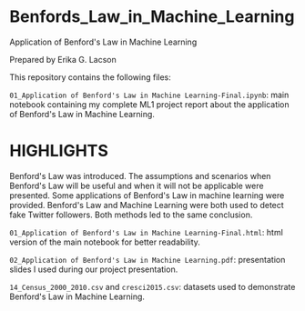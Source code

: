 # Benfords_Law_in_Machine_Learning
Application of Benford's Law in Machine Learning

Prepared by Erika G. Lacson

This repository contains the following files:

`01_Application of Benford's Law in Machine Learning-Final.ipynb`: main notebook containing my complete ML1 project report about the application of Benford's Law in Machine Learning. 

# HIGHLIGHTS
Benford's Law was introduced.
The assumptions and scenarios when Benford's Law will be useful and when it will not be applicable were presented.
Some applications of Benford's Law in machine learning were provided.
Benford's Law and Machine Learning were both used to detect fake Twitter followers. Both methods led to the same conclusion.

`01_Application of Benford's Law in Machine Learning-Final.html`: html version of the main notebook for better readability.

`02_Application of Benford's Law in Machine Learning.pdf`: presentation slides I used during our project presentation.

`14_Census_2000_2010.csv` and `cresci2015.csv`: datasets used to demonstrate Benford's Law in Machine Learning.
